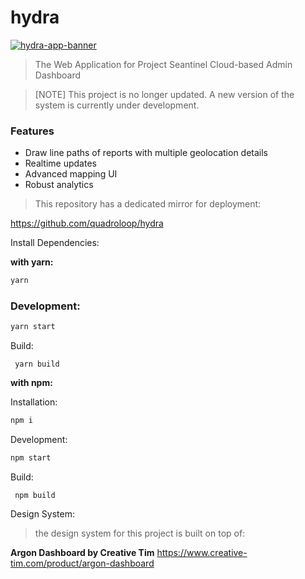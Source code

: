 # hydra

[![hydra-app-banner](https://i.ibb.co/sstcB1q/hydra-app.png)]()

> The Web Application for Project Seantinel Cloud-based Admin Dashboard

> [NOTE] This project is no longer updated. A new version of the system is currently under development.

### Features

- Draw line paths of reports with multiple geolocation details
- Realtime updates
- Advanced mapping UI
- Robust analytics

> This repository has a dedicated mirror for deployment:

https://github.com/quadroloop/hydra

Install Dependencies:

**with yarn:**

```sh
yarn
```

### Development:

```sh
yarn start
```

Build:

```
 yarn build
```

**with npm:**

Installation:

```sh
npm i
```

Development:

```sh
npm start
```

Build:

```
 npm build
```

Design System:

> the design system for this project is built on top of:

**Argon Dashboard by Creative Tim**
https://www.creative-tim.com/product/argon-dashboard
